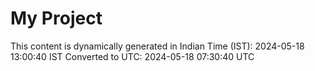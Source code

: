 # My Project

This content is dynamically generated in Indian Time (IST): 2024-05-18 13:00:40 IST
Converted to UTC: 2024-05-18 07:30:40 UTC
